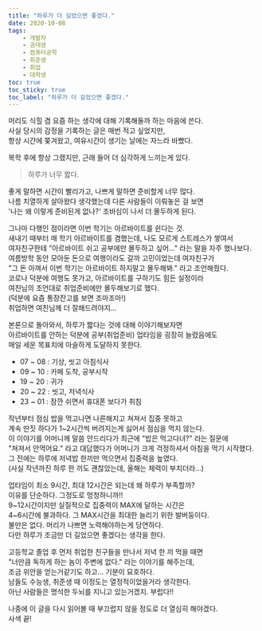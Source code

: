 ```yaml
---
title: "하루가 더 길었으면 좋겠다."
date: 2020-10-08
tags:
    - 개발자
    - 공대생
    - 컴퓨터공학
    - 취준생
    - 취업
    - 대학생
toc: true
toc_sticky: true
toc_label: "하루가 더 길었으면 좋겠다."
---
```

머리도 식힐 겸 요즘 하는 생각에 대해 기록해둘까 하는 마음에 쓴다.  
사실 당시의 감정을 기록하는 글은 매번 적고 싶었지만,  
항상 시간에 쫒겨왔고, 여유시간이 생기는 날에는 자느라 바빴다.  
  
복학 후에 항상 그랬지만, 근래 들어 더 심각하게 느끼는게 있다.  

> 하루가 너무 짧다.

좋게 말하면 시간이 빨리가고, 나쁘게 말하면 준비할게 너무 많다.  
나름 치열하게 살아왔다 생각했는데 다른 사람들이 이뤄놓은 걸 보면  
'나는 왜 이렇게 준비된게 없나?' 조바심이 나서 더 몰두하게 된다.  
  
그나마 다행인 점이라면 이번 학기는 아르바이트를 쉰다는 것.  
새내기 때부터 매 학기 아르바이트를 겸했는데, 나도 모르게 스트레스가 쌓여서  
여자친구한테 "아르바이트 쉬고 공부에만 몰두하고 싶어..." 라는 말을 자주 했나보다.  
여름방학 동안 모아둔 돈으로 여행이라도 갈까 고민이었는데 여자친구가  
"그 돈 아껴서 이번 학기는 아르바이트 하지말고 몰두해봐." 라고 조언해줬다.  
코로나 덕분에 여행도 못가고, 아르바이트를 구하기도 힘든 실정이라  
여친님의 조언대로 취업준비에만 몰두해보기로 했다.  
(덕분에 요즘 통장잔고를 보면 조마조마!)  
취업하면 여친님께 더 잘해드려야지...  
  
본론으로 돌아와서, 하루가 짧다는 것에 대해 이야기해보자면  
아르바이트를 안하는 덕분에 공부(취업준비) 업타임을 굉장히 늘렸음에도  
매일 세운 목표치에 아슬하게 도달하지 못한다.  
  
- 07 ~ 08 : 기상, 씻고 아침식사
- 09 ~ 10 : 카페 도착, 공부시작
- 19 ~ 20 : 귀가
- 20 ~ 22 : 씻고, 저녁식사
- 23 ~ 01 : 잠깐 쉬면서 휴대폰 보다가 취침

작년부터 점심 밥을 먹고나면 나른해지고 쳐져서 집중 못하고  
계속 딴짓 하다가 1~2시간씩 버려지는게 싫어서 점심을 먹지 않는다.  
이 이야기를 어머니께 말씀 안드리다가 최근에 "밥은 먹고다녀?" 라는 질문에  
"쳐져서 안먹어요." 라고 대답했다가 어머니가 크게 걱정하셔서 아침을 먹기 시작했다.  
그 전에는 하루에 저녁밥 한끼만 먹으면서 집중력을 높였다.  
(사실 작년까진 하루 한 끼도 괜찮았는데, 올해는 체력이 부치더라...)  
  
업타임이 최소 9시간, 최대 12시간은 되는데 왜 하루가 부족할까?  
이유를 단순하다. 그정도로 멍청하니까!!  
9~12시간이지만 실질적으로 집중력이 MAX에 달하는 시간은  
4~6시간에 불과하다. 그 MAX시간을 최대한 늘리기 위한 발버둥이다.  
불만은 없다. 머리가 나쁘면 노력해야하는게 당연하다.  
다만 하루가 조금만 더 길었으면 좋겠다는 생각을 한다.
  
고등학교 졸업 후 먼저 취업한 친구들을 만나서 저녁 한 끼 먹을 때면  
"너만큼 독하게 하는 놈이 주변에 없다." 라는 이야기를 해주는데,  
조금 위안을 얻는거같기도 하고... 기분이 묘호하다.  
남들도 수능생, 취준생 때 이정도는 열정적이었을거라 생각한다.  
아닌 사람들은 명석한 두뇌를 지니고 있는거겠지. 부럽다!!  
  
나중에 이 글을 다시 읽어볼 때 부끄럽지 않을 정도로 더 열심히 해야겠다.  
사색 끝!